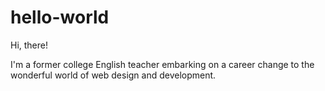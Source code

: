 # hello-world

Hi, there! 

I'm a former college English teacher embarking on a career change to the wonderful world of web design and development. 

